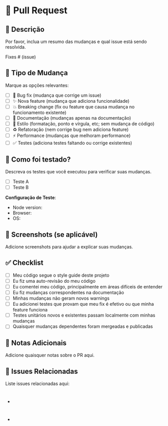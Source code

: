 # 📝 Pull Request

## 🎯 Descrição

Por favor, inclua um resumo das mudanças e qual issue está sendo resolvida.

Fixes # (issue)

## 🔄 Tipo de Mudança

Marque as opções relevantes:

- [ ] 🐛 Bug fix (mudança que corrige um issue)
- [ ] ✨ Nova feature (mudança que adiciona funcionalidade)
- [ ] 💥 Breaking change (fix ou feature que causa mudança no funcionamento existente)
- [ ] 📝 Documentação (mudanças apenas na documentação)
- [ ] 🎨 Estilo (formatação, ponto e vírgula, etc; sem mudança de código)
- [ ] ♻️ Refatoração (nem corrige bug nem adiciona feature)
- [ ] ⚡ Performance (mudanças que melhoram performance)
- [ ] ✅ Testes (adiciona testes faltando ou corrige existentes)

## 🧪 Como foi testado?

Descreva os testes que você executou para verificar suas mudanças.

- [ ] Teste A
- [ ] Teste B

**Configuração de Teste**:
* Node version:
* Browser:
* OS:

## 📸 Screenshots (se aplicável)

Adicione screenshots para ajudar a explicar suas mudanças.

## ✅ Checklist

- [ ] Meu código segue o style guide deste projeto
- [ ] Eu fiz uma auto-revisão do meu código
- [ ] Eu comentei meu código, principalmente em áreas difíceis de entender
- [ ] Eu fiz mudanças correspondentes na documentação
- [ ] Minhas mudanças não geram novos warnings
- [ ] Eu adicionei testes que provam que meu fix é efetivo ou que minha feature funciona
- [ ] Testes unitários novos e existentes passam localmente com minhas mudanças
- [ ] Quaisquer mudanças dependentes foram mergeadas e publicadas

## 📝 Notas Adicionais

Adicione quaisquer notas sobre o PR aqui.

## 🔗 Issues Relacionadas

Liste issues relacionadas aqui:
- #
- #
